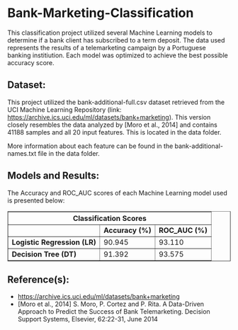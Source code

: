 # Bank-Marketing-Classification

This classification project utilized several Machine Learning models to determine if a bank client has subscribed to a term deposit. The data used represents the results of a telemarketing campaign by a Portuguese banking institiution. Each model was optimized to achieve the best possible accuracy score.

## Dataset:

This project utilized the bank-additional-full.csv dataset retrieved from the UCI Machine Learning Repository (link: https://archive.ics.uci.edu/ml/datasets/bank+marketing). This version closely resembles the data analyzed by [Moro et al., 2014] and contains 41188 samples and all 20 input features. This is located in the data folder.

More information about each feature can be found in the bank-additional-names.txt file in the data folder.

## Models and Results:

The Accuracy and ROC_AUC scores of each Machine Learning model used is presented below:

<table border = "1">
  <thead>
    <th colspan = "3">Classification Scores</th>
  </thead>
  <tbody>
    <tr>
      <td><b></b></td>
      <td><b>Accuracy (%)</b></td>
      <td><b>ROC_AUC (%)</b></td>
    </tr>
    <tr>
      <td><b>Logistic Regression (LR)</b></td>
      <td>90.945</td>
      <td>93.110</td>
    </tr>
    <tr>
      <td><b>Decision Tree (DT)</b></td>
      <td>91.392</td>
      <td>93.575</td>
    </tr>
  </tbody>
</table>

## Reference(s):

- https://archive.ics.uci.edu/ml/datasets/bank+marketing
- [Moro et al., 2014] S. Moro, P. Cortez and P. Rita. A Data-Driven Approach to Predict the Success of Bank Telemarketing. Decision Support Systems, Elsevier, 62:22-31, June 2014
